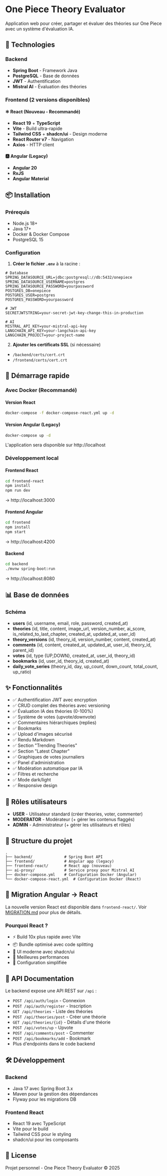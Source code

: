 # One Piece Theory Evaluator

Application web pour créer, partager et évaluer des théories sur One Piece avec un système d'évaluation IA.

## 🚀 Technologies

### Backend
- **Spring Boot** - Framework Java
- **PostgreSQL** - Base de données
- **JWT** - Authentification
- **Mistral AI** - Évaluation des théories

### Frontend (2 versions disponibles)

#### ⚛️ React (Nouveau - Recommandé)
- **React 19** + **TypeScript**
- **Vite** - Build ultra-rapide
- **Tailwind CSS** + **shadcn/ui** - Design moderne
- **React Router v7** - Navigation
- **Axios** - HTTP client

#### 🅰️ Angular (Legacy)
- **Angular 20**
- **RxJS**
- **Angular Material**

## 📦 Installation

### Prérequis
- Node.js 18+
- Java 17+
- Docker & Docker Compose
- PostgreSQL 15

### Configuration

1. **Créer le fichier `.env`** à la racine :
```env
# Database
SPRING_DATASOURCE_URL=jdbc:postgresql://db:5432/onepiece
SPRING_DATASOURCE_USERNAME=postgres
SPRING_DATASOURCE_PASSWORD=yourpassword
POSTGRES_DB=onepiece
POSTGRES_USER=postgres
POSTGRES_PASSWORD=yourpassword

# JWT
SECRETJWTSTRING=your-secret-jwt-key-change-this-in-production

# AI
MISTRAL_API_KEY=your-mistral-api-key
LANGCHAIN_API_KEY=your-langchain-api-key
LANGCHAIN_PROJECT=your-project-name
```

2. **Ajouter les certificats SSL** (si nécessaire)
- `/backend/certs/cert.crt`
- `/frontend/certs/cert.crt`

## 🏃 Démarrage rapide

### Avec Docker (Recommandé)

#### Version React
```bash
docker-compose -f docker-compose-react.yml up -d
```

#### Version Angular (Legacy)
```bash
docker-compose up -d
```

L'application sera disponible sur http://localhost

### Développement local

#### Frontend React
```bash
cd frontend-react
npm install
npm run dev
```
→ http://localhost:3000

#### Frontend Angular
```bash
cd frontend
npm install
npm start
```
→ http://localhost:4200

#### Backend
```bash
cd backend
./mvnw spring-boot:run
```
→ http://localhost:8080

## 📊 Base de données

### Schéma
- **users** (id, username, email, role, password, created_at)
- **theories** (id, title, content, image_url, version_number, ai_score, is_related_to_last_chapter, created_at, updated_at, user_id)
- **theory_versions** (id, theory_id, version_number, content, created_at)
- **comments** (id, content, created_at, updated_at, user_id, theory_id, parent_id)
- **votes** (id, type {UP,DOWN}, created_at, user_id, theory_id)
- **bookmarks** (id, user_id, theory_id, created_at)
- **daily_vote_series** (theory_id, day, up_count, down_count, total_count, up_ratio)

## ✨ Fonctionnalités

- ✅ Authentification JWT avec encryption
- ✅ CRUD complet des théories avec versioning
- ✅ Évaluation IA des théories (0-100%)
- ✅ Système de votes (upvote/downvote)
- ✅ Commentaires hiérarchiques (replies)
- ✅ Bookmarks
- ✅ Upload d'images sécurisé
- ✅ Rendu Markdown
- ✅ Section "Trending Theories"
- ✅ Section "Latest Chapter"
- ✅ Graphiques de votes journaliers
- ✅ Panel d'administration
- ✅ Modération automatique par IA
- ✅ Filtres et recherche
- ✅ Mode dark/light
- ✅ Responsive design

## 🔐 Rôles utilisateurs

- **USER** - Utilisateur standard (créer theories, voter, commenter)
- **MODERATOR** - Modérateur (+ gérer les contenus flaggés)
- **ADMIN** - Administrateur (+ gérer les utilisateurs et rôles)

## 📁 Structure du projet

```
.
├── backend/              # Spring Boot API
├── frontend/             # Angular app (legacy)
├── frontend-react/       # React app (nouveau)
├── ai-proxy/             # Service proxy pour Mistral AI
├── docker-compose.yml    # Configuration Docker (Angular)
└── docker-compose-react.yml  # Configuration Docker (React)
```

## 🚀 Migration Angular → React

La nouvelle version React est disponible dans `frontend-react/`. Voir [MIGRATION.md](frontend-react/MIGRATION.md) pour plus de détails.

### Pourquoi React ?
- ⚡ Build 10x plus rapide avec Vite
- 📦 Bundle optimisé avec code splitting
- 🎨 UI moderne avec shadcn/ui
- 💪 Meilleures performances
- 🔧 Configuration simplifiée

## 📝 API Documentation

Le backend expose une API REST sur `/api` :

- `POST /api/auth/login` - Connexion
- `POST /api/auth/register` - Inscription
- `GET /api/theories` - Liste des théories
- `POST /api/theories/post` - Créer une théorie
- `GET /api/theories/{id}` - Détails d'une théorie
- `POST /api/votes/up` - Upvote
- `POST /api/comments/post` - Commenter
- `POST /api/bookmarks/add` - Bookmark
- Plus d'endpoints dans le code backend

## 🛠️ Développement

### Backend
- Java 17 avec Spring Boot 3.x
- Maven pour la gestion des dépendances
- Flyway pour les migrations DB

### Frontend React
- React 19 avec TypeScript
- Vite pour le build
- Tailwind CSS pour le styling
- shadcn/ui pour les composants

## 📄 License

Projet personnel - One Piece Theory Evaluator © 2025